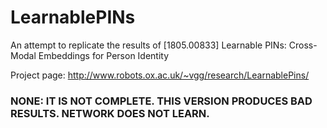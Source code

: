 # LearnablePINs
An attempt to replicate the results of [1805.00833] Learnable PINs: Cross-Modal Embeddings for Person Identity

Project page: http://www.robots.ox.ac.uk/~vgg/research/LearnablePins/

### NONE: IT IS NOT COMPLETE. THIS VERSION PRODUCES BAD RESULTS. NETWORK DOES NOT LEARN.
